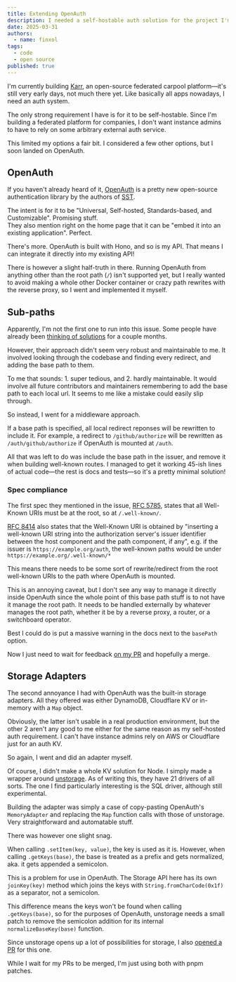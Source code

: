 ```yaml
---
title: Extending OpenAuth
description: I needed a self-hostable auth solution for the project I'm working on. OpenAuth's beautiful simplicity looked really promising. There were just a couple things I wanted adjusted, so I spent a weekend fixing then.
date: 2025-03-31
authors:
  - name: finxol
tags:
  - code
  - open source
published: true
---
```


I'm currently building [Karr](https://karr.mobi/?utm_source=finxol-blog&utm_content=openauth-post), an open-source federated carpool platform—it's still very early days, not much there yet.
Like basically all apps nowadays, I need an auth system.

The only strong requirement I have is for it to be self-hostable.
Since I'm building a federated platform for companies, I don't want instance admins to have to rely on some arbitrary external auth service.

This limited my options a fair bit.
I considered a few other options, but I soon landed on OpenAuth.

## OpenAuth

If you haven't already heard of it, [OpenAuth](https://openauth.js.org/) is a pretty new open-source authentication library by the authors of [SST](https://sst.dev/).

The intent is for it to be "Universal, Self-hosted, Standards-based, and Customizable".
Promising stuff.<br/>
They also mention right on the home page that it can be "embed it into an existing application".
Perfect.

There's more. OpenAuth is built with Hono, and so is my API.
That means I can integrate it directly into my existing API!

There is however a slight half-truth in there.
Running OpenAuth from anything other than the root path (`/`) isn't supported yet, but I really wanted to avoid making a whole other Docker container or crazy path rewrites with the reverse proxy, so I went and implemented it myself.

## Sub-paths

Apparently, I'm not the first one to run into this issue.
Some people have already been [thinking of solutions](https://github.com/toolbeam/openauth/issues/125) for a couple months.

However, their approach didn't seem very robust and maintainable to me.
It involved looking through the codebase and finding every redirect, and adding the base path to them.

To me that sounds: 1. super tedious, and 2. hardly maintainable.
It would involve all future contributors and maintainers remembering to add the base path to each local url.
It seems to me like a mistake could easily slip through.

So instead, I went for a middleware approach.

If a base path is specified, all local redirect reponses will be rewritten to include it.
For example, a redirect to `/github/authorize` will be rewritten as `/auth/github/authorize` if OpenAuth is mounted at `/auth`.

All that was left to do was include the base path in the issuer, and remove it when building well-known routes.
I managed to get it working 45-ish lines of actual code—the rest is docs and tests—so it's a pretty minimal solution!

### Spec compliance

The first spec they mentioned in the issue, [RFC 5785](https://www.rfc-editor.org/rfc/rfc5785.txt), states that all Well-Known URIs  must be at the root, so at `/.well-known/`.

[RFC 8414](https://www.rfc-editor.org/rfc/rfc8414.txt) also states that the Well-Known URI is obtained by "inserting a well-known URI string into the authorization server's issuer identifier between the host component and the path component, if any", e.g. if the issuer is `https://example.org/auth`, the well-known paths would be under `https://example.org/.well-known/*`

This means there needs to be some sort of rewrite/redirect from the root well-known URIs to the path where OpenAuth is mounted.

This is an annoying caveat, but I don't see any way to manage it directly inside OpenAuth since the whole point of this base path stuff is to not have it manage the root path.
It needs to be handled externally by whatever manages the root path, whether it be by a reverse proxy, a router, or a switchboard operator.

Best I could do is put a massive warning in the docs next to the `basePath` option.

Now I just need to wait for feedback [on my PR](https://github.com/toolbeam/openauth/pull/236) and hopefully a merge.


## Storage Adapters

The second annoyance I had with OpenAuth was the built-in storage adapters.
All they offered was either DynamoDB, Cloudflare KV or in-memory with a `Map` object.

Obviously, the latter isn't usable in a real production environment,
but the other 2 aren't any good to me either for the same reason as my self-hosted auth requirement.
I can't have instance admins rely on AWS or Cloudflare just for an auth KV.

So again, I went and did an adapter myself.

Of course, I didn't make a whole KV solution for Node.
I simply made a wrapper around [unstorage](https://unstorage.unjs.io/).
As of writing this, they have 21 drivers of all sorts.
The one I find particularly interesting is the SQL driver, although still experimental.

Building the adapter was simply a case of copy-pasting OpenAuth's `MemoryAdapter` and replacing the `Map` function calls with those of unstorage.
Very straightforward and automatable stuff.

There was however one slight snag.

When calling `.setItem(key, value)`, the key is used as it is.
However, when calling `.getKeys(base)`, the base is treated as a prefix and gets normalized, aka. it gets appended a semicolon.

This is a problem for use in OpenAuth.
The Storage API here has its own `joinKey(key)` method which joins the keys with `String.fromCharCode(0x1f)` as a separator, not a semicolon.

This difference means the keys won't be found when calling `.getKeys(base)`, so for the purposes of OpenAuth, unstorage needs a small patch to remove the semicolon addition for its internal `normalizeBaseKey(base)` function.

Since unstorage opens up a lot of possibilities for storage, I also [opened a PR](https://github.com/toolbeam/openauth/pull/235) for this one.

While I wait for my PRs to be merged, I'm just using both with pnpm patches.
